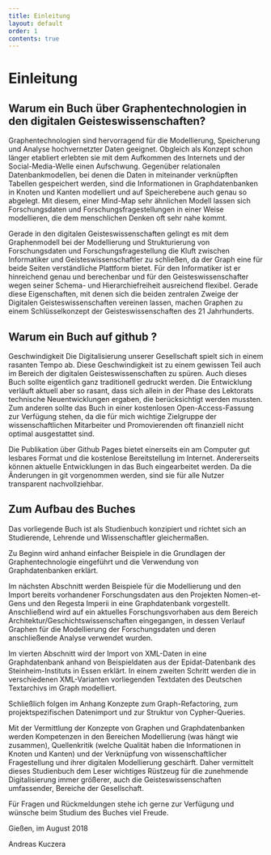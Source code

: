 ```yaml
---
title: Einleitung
layout: default
order: 1
contents: true
---
```


# Einleitung



## Warum ein Buch über Graphentechnologien  in den digitalen Geisteswissenschaften?

Graphentechnologien sind hervorragend für die Modellierung, Speicherung und Analyse hochvernetzter Daten geeignet. Obgleich als Konzept schon länger etabliert erlebten sie mit dem Aufkommen des Internets und der Social-Media-Welle einen Aufschwung. Gegenüber relationalen Datenbankmodellen, bei denen die Daten in miteinander verknüpften Tabellen gespeichert werden, sind die Informationen in Graphdatenbanken in Knoten und Kanten modelliert und auf Speicherebene auch genau so abgelegt. Mit diesem, einer Mind-Map sehr ähnlichen Modell lassen sich Forschungsdaten und Forschungsfragestellungen in einer Weise modellieren, die dem menschlichen Denken oft sehr nahe kommt.

Gerade in den digitalen Geisteswissenschaften gelingt es mit dem Graphenmodell bei der Modellierung und Strukturierung von Forschungsdaten und Forschungsfragestellung die Kluft zwischen Informatiker und Geisteswissenschaftler zu schließen, da der Graph eine für beide Seiten verständliche Plattform bietet. Für den Informatiker ist er hinreichend genau und berechenbar und für den Geisteswissenschafter wegen seiner Schema- und Hierarchiefreiheit ausreichend flexibel. Gerade diese Eigenschaften, mit denen sich die beiden zentralen Zweige der Digitalen Geisteswissenschaften vereinen lassen, machen Graphen zu einem Schlüsselkonzept der Geisteswissenschaften des 21 Jahrhunderts.

## Warum ein Buch auf github ?



Geschwindigkeit
Die Digitalisierung unserer Gesellschaft spielt sich in einem rasanten Tempo ab. Diese Geschwindigkeit ist zu einem gewissen Teil auch im Bereich der digitalen Geisteswissenschaften zu spüren. Auch dieses Buch sollte eigentlich ganz traditionell gedruckt werden. Die Entwicklung verläuft aktuell aber so rasant, dass sich allein in der Phase des Lektorats technische Neuentwicklungen ergaben, die berücksichtigt werden mussten. Zum anderen sollte das Buch in einer kostenlosen Open-Access-Fassung zur Verfügung stehen, da die für mich wichtige Zielgruppe der wissenschaftlichen Mitarbeiter und Promovierenden oft finanziell nicht optimal ausgestattet sind.

Die Publikation über Github Pages bietet einerseits ein am Computer gut lesbares Format und die kostenlose Bereitstellung im Internet. Andererseits können aktuelle Entwicklungen in das Buch eingearbeitet werden. Da die Änderungen in git vorgenommen werden, sind sie für alle Nutzer transparent nachvollziehbar.

## Zum Aufbau des Buches

Das vorliegende Buch ist als Studienbuch konzipiert und richtet sich an Studierende, Lehrende und Wissenschaftler gleichermaßen.

Zu Beginn wird anhand einfacher Beispiele in die Grundlagen der Graphentechnologie eingeführt und die Verwendung von Graphdatenbanken erklärt.

Im nächsten Abschnitt werden Beispiele für die Modellierung und den Import bereits vorhandener Forschungsdaten aus den Projekten Nomen-et-Gens und den Regesta Imperii in eine Graphdatenbank vorgestellt. Anschließend wird auf ein aktuelles Forschungsvorhaben aus dem Bereich Architektur/Geschichtswissenschaften eingegangen, in dessen Verlauf Graphen für die Modellierung der Forschungsdaten und deren anschließende Analyse verwendet wurden.

Im vierten Abschnitt wird der Import von XML-Daten in eine Graphdatenbank anhand von Beispieldaten aus der Epidat-Datenbank des Steinheim-Instituts in Essen erklärt. In einem zweiten Schritt werden die in verschiedenen XML-Varianten vorliegenden Textdaten des Deutschen Textarchivs im Graph modelliert.

Schließlich folgen im Anhang Konzepte zum Graph-Refactoring, zum projektspezifischen Datenimport und zur Struktur von Cypher-Queries.

Mit der Vermittlung der Konzepte von Graphen und Graphdatenbanken werden Kompetenzen in den Bereichen Modellierung (was hängt wie zusammen), Quellenkritik (welche Qualität haben die Informationen in Knoten und Kanten) und der Verknüpfung von wissenschaftlicher Fragestellung und ihrer digitalen Modellierung geschärft. Daher vermittelt dieses Studienbuch dem Leser wichtiges Rüstzeug für die zunehmende Digitalisierung immer größerer, auch die Geisteswissenschaften umfassender, Bereiche der Gesellschaft.

Für Fragen und Rückmeldungen stehe ich gerne zur Verfügung und wünsche beim Studium des Buches viel Freude.

Gießen, im August 2018

Andreas Kuczera
